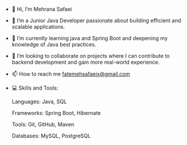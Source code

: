 - 👋 Hi, I’m Mehrana Safaei
- 👀 I’m a Junior Java Developer passionate about building efficient and scalable applications.
- 🌱 I’m currently learning java and Spring Boot and deepening my knowledge of Java best practices.
- 💞️ I’m looking to collaborate on projects where I can contribute to backend development and gain more real-world experience.
- 📫 How to reach me fatemehsafaeix@gmail.com
  
- 💻 Skills and Tools:
  
  Languages: Java, SQL
  
  Frameworks: Spring Boot, Hibernate

  Tools: Git, GitHub, Maven

  Databases: MySQL, PostgreSQL


  
  




